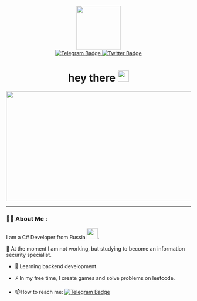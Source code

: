 <div id="header" align="center">
  <img src="https://media.giphy.com/media/Oj25fisQ3zhukVWY96/giphy.gif" width="120"/>
  <div id="badges">
  <a href="https://t.me/Katsunigiri">
    <img src="https://img.shields.io/badge/telegram-blue?logo=telegram&logoColor=white&style=for-the-badge" alt="Telegram Badge"/>
  </a>
  <a href="https://twitter.com/Katsunigiri">
    <img src="https://img.shields.io/badge/Twitter-blue?style=for-the-badge&logo=twitter&logoColor=white" alt="Twitter Badge"/>
  </a>
</div>
  <img src="https://komarev.com/ghpvc/?username=Katsunigiri&style=flat-square&color=blue" alt=""/>
  <h1>
    hey there
    <img src="https://media.giphy.com/media/hvRJCLFzcasrR4ia7z/giphy.gif" width="30px"/>
  </h1>
</div>

<div align="center">
  <img src="https://media.giphy.com/media/7J4P7cUur2DlErijp3/giphy.gif" width="600" height="300"/>
</div>

 ---
 
 ### :man_technologist: About Me :
 I am a C# Developer from Russia <img src="https://media.giphy.com/media/bGgsc5mWoryfgKBx1u/giphy.gif" width="30">.
 
 :telescope: At the moment I am not working, but studying to become an information security specialist.

- :seedling: Learning backend development.

- :zap: In my free time, I create games and solve problems on leetcode.

- :mailbox:How to reach me: [![Telegram Badge](https://img.shields.io/badge/Katsunigiri-blue?logo=telegram&logoColor=white&style=for-the-badge)](https://t.me/Katsunigiri)
